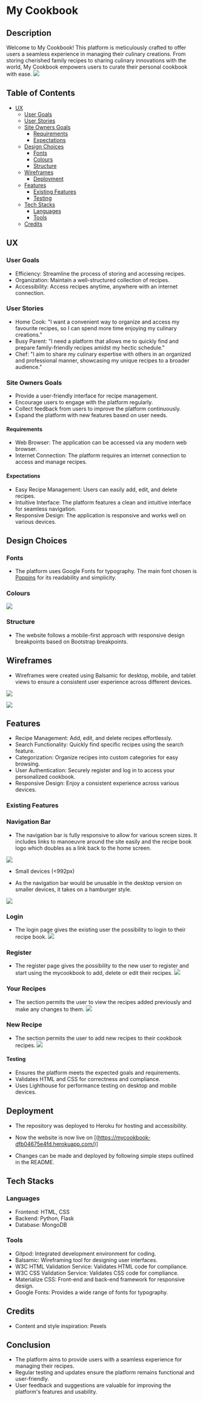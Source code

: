 # My Cookbook

## Description

Welcome to My Cookbook! This platform is meticulously crafted to offer users a seamless experience in managing their culinary creations. From storing cherished family recipes to sharing culinary innovations with the world, My Cookbook empowers users to curate their personal cookbook with ease.
![](static/wireframes/mycookbook.png)

## Table of Contents

- [UX](#ux "UX")
    - [User Goals](#user-goals "User Goals")
    - [User Stories](#user-stories "User Stories")
    - [Site Owners Goals](#site-owners-goals)
        - [Requirements](#requirements)
        - [Expectations](#expectations)
    - [Design Choices](#design-choices)
        - [Fonts](#fonts)
        - [Colours](#colours)
        - [Structure](#structure)
    - [Wireframes](#wireframes)
        - [Deployment](#deployment)
    - [Features](#features)
        - [Existing Features](#existing-features)
        - [Testing](#testing)
    - [Tech Stacks](#tech-stacks)
        - [Languages](#languages)
        - [Tools](#tools)
    - [Credits](#credits)
    
## UX

### User Goals
- Efficiency: Streamline the process of storing and accessing recipes.
- Organization: Maintain a well-structured collection of recipes.
- Accessibility: Access recipes anytime, anywhere with an internet connection.
  
### User Stories
- Home Cook: "I want a convenient way to organize and access my favourite recipes, so I can spend more time enjoying my culinary creations."
- Busy Parent: "I need a platform that allows me to quickly find and prepare family-friendly recipes amidst my hectic schedule."
- Chef: "I aim to share my culinary expertise with others in an organized and professional manner, showcasing my unique recipes to a broader audience."

### Site Owners Goals
- Provide a user-friendly interface for recipe management.
- Encourage users to engage with the platform regularly.
- Collect feedback from users to improve the platform continuously.
- Expand the platform with new features based on user needs.

#### Requirements
- Web Browser: The application can be accessed via any modern web browser.
- Internet Connection: The platform requires an internet connection to access and manage recipes.

#### Expectations
- Easy Recipe Management: Users can easily add, edit, and delete recipes.
- Intuitive Interface: The platform features a clean and intuitive interface for seamless navigation.
- Responsive Design: The application is responsive and works well on various devices.

## Design Choices

### Fonts
- The platform uses Google Fonts for typography. The main font chosen is [Poppins](https://fonts.google.com/specimen/Poppins) for its readability and simplicity.

### Colours
![](static/wireframes/paletecolors.png)


### Structure
- The website follows a mobile-first approach with responsive design breakpoints based on Bootstrap breakpoints.

## Wireframes
- Wireframes were created using Balsamic for desktop, mobile, and tablet views to ensure a consistent user experience across different devices.

![](static/wireframes/desktop-wireframe.jpg)

![](static/wireframes/mobile-wireframe.jpg)
  

## Features

- Recipe Management: Add, edit, and delete recipes effortlessly.
- Search Functionality: Quickly find specific recipes using the search feature.
- Categorization: Organize recipes into custom categories for easy browsing.
- User Authentication: Securely register and log in to access your personalized cookbook.
- Responsive Design: Enjoy a consistent experience across various devices.

### Existing Features

### Navigation Bar

+ The navigation bar is fully responsive to allow for various screen sizes. It includes links to manoeuvre around the site easily and the recipe book  logo which doubles as a link back to the home screen.

![](static/wireframes/navbar.jpg)

+ Small devices (<992px)

+ As the navigation bar would be unusable in the desktop version on smaller devices, it takes on a hamburger style.

![](static/wireframes/small_devices.jpg)


### Login

+ The login page gives the existing user the possibility to login to their recipe book.
![](static/wireframes/login.jpg)

### Register

+ The register page gives the possibility to the new user to register and start using the mycookbook to add, delete or edit their recipes. 
![](static/wireframes/register.jpg)

### Your Recipes

+ The section permits the user to view the recipes added previously and make any changes to them.
![](static/wireframes/your_recipes.jpg)

### New Recipe

+ The section permits the user to add new recipes to their cookbook recipes.
![](static/wireframes/new_recipes.jpg)

#### Testing
- Ensures the platform meets the expected goals and requirements.
- Validates HTML and CSS for correctness and compliance.
- Uses Lighthouse for performance testing on desktop and mobile devices.

## Deployment
- The repository was deployed to Heroku for hosting and accessibility.
- Now the website is now live on [(https://mycookbook-dfb04675e4fd.herokuapp.com/)]

- Changes can be made and deployed by following simple steps outlined in the README.

## Tech Stacks

### Languages
- Frontend: HTML, CSS
- Backend: Python, Flask
- Database: MongoDB

### Tools
- Gitpod: Integrated development environment for coding.
- Balsamic: Wireframing tool for designing user interfaces.
- W3C HTML Validation Service: Validates HTML code for compliance.
- W3C CSS Validation Service: Validates CSS code for compliance.
- Materialize CSS: Front-end and back-end framework for responsive design.
- Google Fonts: Provides a wide range of fonts for typography.

## Credits
- Content and style inspiration: Pexels

## Conclusion
- The platform aims to provide users with a seamless experience for managing their recipes.
- Regular testing and updates ensure the platform remains functional and user-friendly.
- User feedback and suggestions are valuable for improving the platform's features and usability.
